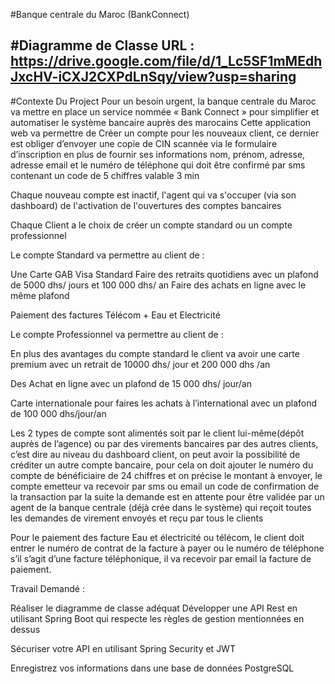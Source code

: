#Banque centrale du Maroc (BankConnect)

#Diagramme de Classe
URL : https://drive.google.com/file/d/1_Lc5SF1mMEdhJxcHV-iCXJ2CXPdLnSqy/view?usp=sharing
-----------------------------------------------------------------------------
#Contexte Du Project
Pour un besoin urgent, la banque centrale du Maroc va mettre en place un service nommée « Bank Connect » pour simplifier et automatiser le système bancaire auprès des marocains Cette application web va permettre de Créer un compte pour les nouveaux client, ce dernier est obliger d’envoyer une copie de CIN scannée via le formulaire d’inscription en plus de fournir ses informations nom, prénom, adresse, adresse email et le numéro de téléphone qui doit être confirmé par sms contenant un code de 5 chiffres valable 3 min

Chaque nouveau compte est inactif, l'agent qui va s'occuper (via son dashboard) de l'activation de l'ouvertures des comptes bancaires

Chaque Client a le choix de créer un compte standard ou un compte professionnel

Le compte Standard va permettre au client de :

Une Carte GAB Visa Standard Faire des retraits quotidiens avec un plafond de 5000 dhs/ jours et 100 000 dhs/ an Faire des achats en ligne avec le même plafond

Paiement des factures Télécom + Eau et Electricité

Le compte Professionnel va permettre au client de :

En plus des avantages du compte standard le client va avoir une carte premium avec un retrait de 10000 dhs/ jour et 200 000 dhs /an

Des Achat en ligne avec un plafond de 15 000 dhs/ jour/an

Carte internationale pour faires les achats à l’international avec un plafond de 100 000 dhs/jour/an

Les 2 types de compte sont alimentés soit par le client lui-même(dépôt auprès de l’agence) ou par des virements bancaires par des autres clients, c’est dire au niveau du dashboard client, on peut avoir la possibilité de créditer un autre compte bancaire, pour cela on doit ajouter le numéro du compte de bénéficiaire de 24 chiffres et on précise le montant à envoyer, le compte emetteur va recevoir par sms ou email un code de confirmation de la transaction par la suite la demande est en attente pour être validée par un agent de la banque centrale (déjà crée dans le système) qui reçoit toutes les demandes de virement envoyés et reçu par tous le clients

Pour le paiement des facture Eau et électricité ou télécom, le client doit entrer le numéro de contrat de la facture à payer ou le numéro de téléphone s’il s’agit d’une facture téléphonique, il va recevoir par email la facture de paiement.

Travail Demandé :

Réaliser le diagramme de classe adéquat Développer une API Rest en utilisant Spring Boot qui respecte les règles de gestion mentionnées en dessus

Sécuriser votre API en utilisant Spring Security et JWT

Enregistrez vos informations dans une base de données PostgreSQL

